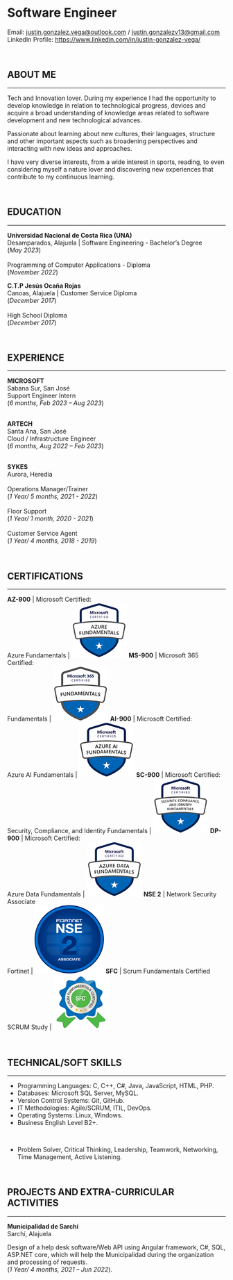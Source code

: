 # Software Engineer
Email: justin.gonzalez.vega@outlook.com / justin.gonzalezv13@gmail.com
LinkedIn Profile: https://www.linkedin.com/in/justin-gonzalez-vega/

<br />

## ABOUT ME
_____________________________________________________________________

Tech and Innovation lover. During my experience I had the opportunity to develop knowledge in 
relation to technological progress, devices and acquire a broad understanding of knowledge areas 
related to software development and new technological advances.

Passionate about learning about new cultures, their languages, structure and other important 
aspects such as broadening perspectives and interacting with new ideas and approaches.

I have very diverse interests, from a wide interest in sports, reading, to even considering 
myself a nature lover and discovering new experiences that contribute to my continuous learning.


<br />

## EDUCATION
_____________________________________________________________________

**Universidad Nacional de Costa Rica (UNA)** <br /> Desamparados, Alajuela | Software Engineering - Bachelor’s Degree <br /> (_May 2023_) <br /> <br /> Programming of Computer Applications - Diploma <br /> (_November 2022_)

**C.T.P Jesús Ocaña Rojas** <br /> Canoas, Alajuela | Customer Service Diploma <br /> (_December 2017_) <br /> <br /> High School Diploma <br /> (_December 2017_) 

<br />

## EXPERIENCE
_____________________________________________________________________

**MICROSOFT** <br /> Sabana Sur, San José <br /> Support Engineer Intern <br /> (_6 months, Feb 2023 – Aug 2023_) <br /> <br />

**ARTECH** <br /> Santa Ana, San José <br /> Cloud / Infrastructure Engineer <br /> (_6 months, Aug 2022 – Feb 2023_) <br /> <br />

**SYKES** <br /> Aurora, Heredia <br /> <br /> Operations Manager/Trainer <br /> (_1 Year/ 5 months, 2021 - 2022_) <br /> <br /> Floor Support <br /> (_1 Year/ 1 month,  2020 - 2021_) <br /> <br /> Customer Service Agent <br /> (_1 Year/ 4 months, 2018 - 2019_)

<br />

## CERTIFICATIONS
_____________________________________________________________________

**AZ-900** | Microsoft Certified:<br />  Azure Fundamentals                             | ![AZ-900](/assets/img/AZ-900.png)
**MS-900** | Microsoft 365 Certified:<br /> Fundamentals                                | ![MS-900](/assets/img/MS-900.png)
**AI-900** | Microsoft Certified:<br /> Azure AI Fundamentals                           | ![AI-900](/assets/img/AI-900.png)
**SC-900** | Microsoft Certified:<br /> Security, Compliance, and Identity Fundamentals | ![SC-900](/assets/img/SC-900.png)
**DP-900** | Microsoft Certified:<br /> Azure Data Fundamentals                         | ![DP-900](/assets/img/DP-900.png)
**NSE 2**  | Network Security Associate<br /> Fortinet                                  | ![NSE2](/assets/img/NSE2.png)
**SFC**    | Scrum Fundamentals Certified<br /> SCRUM Study                             | ![SFC](/assets/img/SFC.png)

<br />

## TECHNICAL/SOFT SKILLS
_____________________________________________________________________

- Programming Languages: C, C++, C#, Java, JavaScript, HTML, PHP.
- Databases: Microsoft SQL Server, MySQL.
- Version Control Systems: Git, GitHub.
- IT Methodologies: Agile/SCRUM, ITIL, DevOps.
- Operating Systems: Linux, Windows.
- Business English Level B2+.
<br />

- Problem Solver, Critical Thinking, Leadership, Teamwork, Networking, Time Management, Active Listening.
  
<br />

## PROJECTS AND EXTRA-CURRICULAR ACTIVITIES
_____________________________________________________________________

**Municipalidad de Sarchí** <br /> Sarchí, Alajuela

Design of a help desk software/Web API using Angular framework, C#, SQL, ASP.NET core, which will help the Municipalidad during the 
organization and processing of requests.<br />
(_1 Year/ 4 months, 2021 – Jun 2022_).
